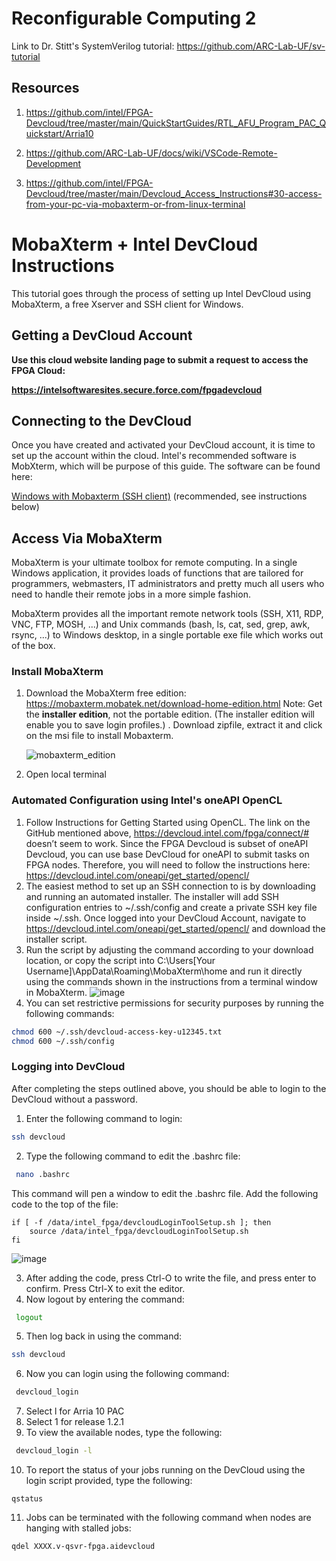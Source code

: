 # Reconfigurable Computing 2
Link to Dr. Stitt's SystemVerilog tutorial: https://github.com/ARC-Lab-UF/sv-tutorial

## Resources

1. https://github.com/intel/FPGA-Devcloud/tree/master/main/QuickStartGuides/RTL_AFU_Program_PAC_Quickstart/Arria10

2. https://github.com/ARC-Lab-UF/docs/wiki/VSCode-Remote-Development

3. https://github.com/intel/FPGA-Devcloud/tree/master/main/Devcloud_Access_Instructions#30-access-from-your-pc-via-mobaxterm-or-from-linux-terminal

# MobaXterm + Intel DevCloud Instructions
This tutorial goes through the process of setting up Intel DevCloud using MobaXterm, a free Xserver and SSH client for Windows. 

## Getting a DevCloud Account

**Use this cloud website landing page to submit a request to access the FPGA Cloud:**

**https://intelsoftwaresites.secure.force.com/fpgadevcloud**

## Connecting to the DevCloud

Once you have created and activated your DevCloud account, it is time to set up the account within the cloud. Intel's recommended software is MobXterm, which will be purpose of this guide. The software can be found here: 

[Windows with Mobaxterm (SSH client)](https://mobaxterm.mobatek.net/download-home-edition.html) (recommended, see instructions below)

## Access Via MobaXterm

MobaXterm is your ultimate toolbox for remote computing. In a single Windows application, it provides loads of functions that are tailored for programmers, webmasters, IT administrators and pretty much all users who need to handle their remote jobs in a more simple fashion.

MobaXterm provides all the important remote network tools (SSH, X11, RDP, VNC, FTP, MOSH, ...) and Unix commands (bash, ls, cat, sed, grep, awk, rsync, ...) to Windows desktop, in a single portable exe file which works out of the box. 

### Install MobaXterm

1. Download the MobaXterm free edition: https://mobaxterm.mobatek.net/download-home-edition.html Note: Get the **installer edition**, not the portable edition. (The installer edition will enable you to save login profiles.) . Download zipfile, extract it and click on the msi file to install Mobaxterm.

   ![mobaxterm_edition](https://user-images.githubusercontent.com/56968566/67715527-3fee6500-f987-11e9-8961-6c0a38163bfc.png)
   
2. Open local terminal

### Automated Configuration using Intel's oneAPI OpenCL
1. Follow Instructions for Getting Started using OpenCL. The link on the GitHub mentioned above, https://devcloud.intel.com/fpga/connect/# doesn’t seem to work. Since the FPGA Devcloud is subset of oneAPI Devcloud, you can use base DevCloud for oneAPI to submit tasks on FPGA nodes. Therefore, you will need to follow the instructions here: https://devcloud.intel.com/oneapi/get_started/opencl/
2. The easiest method to set up an SSH connection to is by downloading and running an automated installer. The installer will add SSH configuration entries to ~/.ssh/config and create a private SSH key file inside ~/.ssh. Once logged into your DevCloud Account, navigate to https://devcloud.intel.com/oneapi/get_started/opencl/ and download the installer script. 
3. Run the script by adjusting the command according to your download location, or copy the script into C:\Users\[Your Username]\AppData\Roaming\MobaXterm\home and run it directly using the commands shown in the instructions from a terminal window in MobaXterm. 
![image](https://user-images.githubusercontent.com/56581520/155419372-775eed88-f436-47bc-96c3-56bffe4aca98.png)
4. You can set restrictive permissions for security purposes by running the following commands:
 ```bash
 chmod 600 ~/.ssh/devcloud-access-key-u12345.txt
 chmod 600 ~/.ssh/config
  ```

### Logging into DevCloud
After completing the steps outlined above, you should be able to login to the DevCloud without a password.
1. Enter the following command to login:
 ```bash
 ssh devcloud
  ```
2. Type the following command to edit the .bashrc file:
```bash
 nano .bashrc
 ```
This command will pen a window to edit the .bashrc file. Add the following code to the top of the file: 
```
if [ -f /data/intel_fpga/devcloudLoginToolSetup.sh ]; then
    source /data/intel_fpga/devcloudLoginToolSetup.sh
fi
```
![image](https://user-images.githubusercontent.com/56581520/155421241-db69adf1-1ccf-419b-bea6-36deb6e0ad77.png)

3. After adding the code, press Ctrl-O to write the file, and press enter to confirm. Press Ctrl-X to exit the editor. 
4. Now logout by entering the command:
```bash
 logout
 ```
5. Then log back in using the command: 
  ```bash
 ssh devcloud
  ```
6. Now you can login using the following command: 
```bash
 devcloud_login
  ```
  
7. Select l for Arria 10 PAC
8. Select 1 for release 1.2.1
9. To view the available nodes, type the following:
```bash
 devcloud_login -l
  ```
10. To report the status of your jobs running on the DevCloud using the login script provided, type the following:

```
qstatus
```
11. Jobs can be terminated with the following command when nodes are hanging with stalled jobs:
```
qdel XXXX.v-qsvr-fpga.aidevcloud
```


